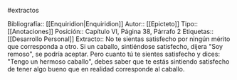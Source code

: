 #extractos 

Bibliografía:: [[Enquiridion|Enquiridion]]
Autor:: [[Epicteto]]
Tipo:: [[Anotaciones]]
Posición:: Capítulo VI, Página 38, Párrafo 2
Etiquetas:: [[Desarrollo Personal]]
Extracto:: No te sientas satisfecho por ningún mérito que corresponda a otro. Si un caballo, sintiéndose satisfecho, dijera "Soy remoso", se podría aceptar. Pero cuanto tú te sientes satisfecho y dices: "Tengo un hermoso caballo", debes saber que te estás sintiendo satisfecho de tener algo bueno que en realidad corresponde al caballo.